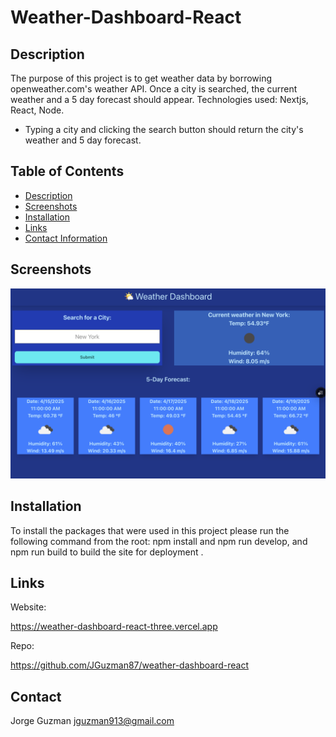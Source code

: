 # Weather-Dashboard-React


## Description

The purpose of this project is to get weather data by borrowing openweather.com's weather API. Once a city is searched, the current weather and a 5 day forecast should appear.  Technologies used:  Nextjs, React, Node.


* Typing a city and clicking the search button should return the city's weather and 5 day forecast.


## Table of Contents

- [Description](#description)
- [Screenshots](#screenshots)
- [Installation](#installation)
- [Links](#links)
- [Contact Information](#contact)


## Screenshots

![alt text](weatherd.png)


## Installation

 To install the packages that were used in this project please run the following command from the root:
 npm install and npm run develop, and npm run build to build the site for deployment .

## Links

Website:

https://weather-dashboard-react-three.vercel.app


Repo: 

https://github.com/JGuzman87/weather-dashboard-react



## Contact 

Jorge Guzman
jguzman913@gmail.com